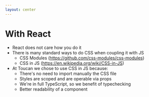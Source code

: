 ```yaml
---
layout: center
---
```


# With React

- React does not care how you do it
- There is many standard ways to do CSS when coupling it with JS
  - CSS Modules (https://github.com/css-modules/css-modules)
  - CSS in JS (https://en.wikipedia.org/wiki/CSS-in-JS)
- At Toucan we chose to use CSS in JS because:
  - There's no need to import manually the CSS file
  - Styles are scoped and are operable via props
  - We're in full TypeScript, so we benefit of typechecking
  - Better readability of a component